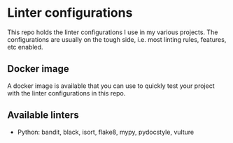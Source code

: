 # Linter configurations

This repo holds the linter configurations I use in my various projects. The
configurations are usually on the tough side, i.e. most linting rules, features,
etc enabled.

## Docker image

A docker image is available that you can use to quickly test your project with
the linter configurations in this repo.

## Available linters

- Python: bandit, black, isort, flake8, mypy, pydocstyle, vulture
